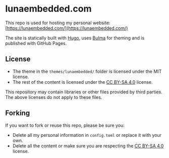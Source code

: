 # lunaembedded.com

This repo is used for hosting my personal website: [https://lunaembedded.com/](https://lunaembedded.com/)

The site is statically built with [Hugo](https://gohugo.io/), uses [Bulma](https://bulma.io/) for theming and is published with GitHub Pages.

## License

* The theme in the `themes/lunaembedded/` folder is licensed under the MIT license.
* The rest of the content is licensed under the [CC BY-SA 4.0](https://creativecommons.org/licenses/by-sa/4.0/) license.

This repository may contain libraries or other files provided by third parties. The above licenses do not apply to these files.

## Forking

If you want to fork or reuse this repo, please be sure you:

- Delete all my personal information in `config.toml` or replace it with your own.
- Delete all the content or make sure you are respecting the [CC BY-SA 4.0](https://creativecommons.org/licenses/by-sa/4.0/) license.
